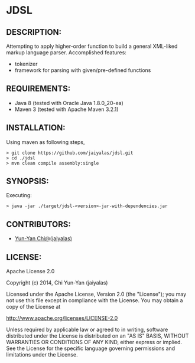 # JDSL

## DESCRIPTION:

Attempting to apply higher-order function to build a general XML-liked markup language parser. Accomplished features:

* tokenizer
* framework for parsing with given/pre-defined functions

## REQUIREMENTS:

* Java 8 (tested with Oracle Java 1.8.0_20-ea) 
* Maven 3 (tested with Apache Maven 3.2.1)

## INSTALLATION:

Using maven as following steps,

    > git clone https://github.com/jaiyalas/jdsl.git
    > cd ./jdsl
    > mvn clean compile assembly:single

## SYNOPSIS:

Executing:

    > java -jar ./target/jdsl-<version>-jar-with-dependencies.jar

## CONTRIBUTORS:

* [Yun-Yan Chi@(jaiyalas)](https://github.com/jaiyalas)

## LICENSE:

Apache License 2.0

Copyright (c) 2014, Chi Yun-Yan (jaiyalas)

Licensed under the Apache License, Version 2.0 (the "License");
you may not use this file except in compliance with the License.
You may obtain a copy of the License at

<http://www.apache.org/licenses/LICENSE-2.0>

Unless required by applicable law or agreed to in writing, software
distributed under the License is distributed on an "AS IS" BASIS,
WITHOUT WARRANTIES OR CONDITIONS OF ANY KIND, either express or implied.
See the License for the specific language governing permissions and
limitations under the License.
